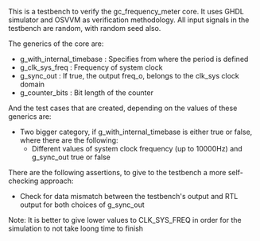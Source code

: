 This is a testbench to verify the gc_frequency_meter core. It uses GHDL simulator and OSVVM as verification methodology. All input signals in the testbench are random, with random seed also.

The generics of the core are:
  - g_with_internal_timebase : Specifies from where the period is defined
  - g_clk_sys_freq           : Frequency of system clock
  - g_sync_out               : If true, the output freq_o, belongs to the clk_sys clock domain
  - g_counter_bits           : Bit length of the counter

And the test cases that are created, depending on the values of these generics are:
  - Two bigger category, if g_with_internal_timebase is either true or false, where there are the following:
    - Different values of system clock frequency (up to 10000Hz) and g_sync_out true or false 

There are the following assertions, to give to the testbench a more self-checking approach:
  - Check for data mismatch between the testbench's output and RTL output for both choices of g_sync_out

Note: It is better to give lower values to CLK_SYS_FREQ in order for the simulation to not take loong time to finish
